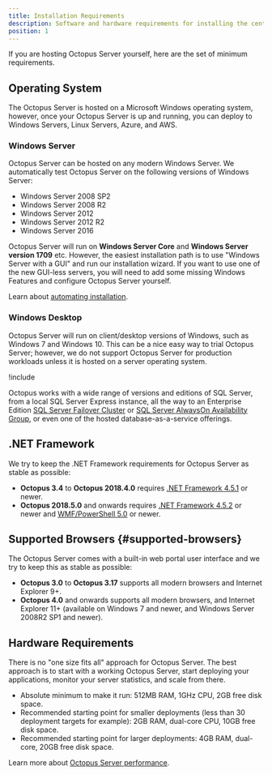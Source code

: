 ```yaml
---
title: Installation Requirements
description: Software and hardware requirements for installing the central Octopus Deploy Server.
position: 1
---
```


If you are hosting Octopus Server yourself, here are the set of minimum requirements.

## Operating System

The Octopus Server is hosted on a Microsoft Windows operating system, however, once your Octopus Server is up and running, you can deploy to Windows Servers, Linux Servers, Azure, and AWS.

### Windows Server

Octopus Server can be hosted on any modern Windows Server. We automatically test Octopus Server on the following versions of Windows Server:

- Windows Server 2008 SP2
- Windows Server 2008 R2
- Windows Server 2012
- Windows Server 2012 R2
- Windows Server 2016

Octopus Server will run on **Windows Server Core** and **Windows Server version 1709** etc. However, the easiest installation path is to use "Windows Server with a GUI" and run our installation wizard. If you want to use one of the new GUI-less servers, you will need to add some missing Windows Features and configure Octopus Server yourself.

Learn about [automating installation](/docs/installation/automating-installation.md).

### Windows Desktop

Octopus Server will run on client/desktop versions of Windows, such as Windows 7 and Windows 10. This can be a nice easy way to trial Octopus Server; however, we do not support Octopus Server for production workloads unless it is hosted on a server operating system.

!include <sql>

Octopus works with a wide range of versions and editions of SQL Server, from a local SQL Server Express instance, all the way to an Enterprise Edition [SQL Server Failover Cluster](https://docs.microsoft.com/en-us/sql/sql-server/failover-clusters/high-availability-solutions-sql-server) or [SQL Server AlwaysOn Availability Group](https://docs.microsoft.com/en-us/sql/database-engine/availability-groups/windows/overview-of-always-on-availability-groups-sql-server), or even one of the hosted database-as-a-service offerings.

## .NET Framework

We try to keep the .NET Framework requirements for Octopus Server as stable as possible:

- **Octopus 3.4** to **Octopus 2018.4.0** requires [.NET Framework 4.5.1](https://www.microsoft.com/en-au/download/details.aspx?id=40773) or newer.
- **Octopus 2018.5.0** and onwards requires [.NET Framework 4.5.2](https://www.microsoft.com/en-au/download/details.aspx?id=42642) or newer and [WMF/PowerShell 5.0](https://www.microsoft.com/en-us/download/details.aspx?id=50395) or newer.

## Supported Browsers {#supported-browsers}

The Octopus Server comes with a built-in web portal user interface and we try to keep this as stable as possible:

- **Octopus 3.0** to **Octopus 3.17** supports all modern browsers and Internet Explorer 9+.
- **Octopus  4.0** and onwards supports all modern browsers, and Internet Explorer 11+ (available on Windows 7 and newer, and Windows Server 2008R2 SP1 and newer).

## Hardware Requirements

There is no "one size fits all" approach for Octopus Server. The best approach is to start with a working Octopus Server, start deploying your applications, monitor your server statistics, and scale from there.

- Absolute minimum to make it run: 512MB RAM, 1GHz CPU, 2GB free disk space.
- Recommended starting point for smaller deployments (less than 30 deployment targets for example): 2GB RAM, dual-core CPU, 10GB free disk space.
- Recommended starting point for larger deployments: 4GB RAM, dual-core, 20GB free disk space.

Learn more about [Octopus Server performance](/docs/administration/performance.md).

